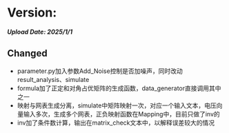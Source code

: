 # Version:

***Upload Date: 2025/1/1***

## Changed
- parameter.py加入参数Add_Noise控制是否加噪声，同时改动result_analysis、simulate
- formula加了正定和对角占优矩阵的生成函数，data_generator直接调用其中之一
- 映射与网表生成分离，simulate中矩阵映射一次，对应一个输入文本，电压向量输入多次，生成多个网表，正负映射函数在Mapping中，目前只做了inv的
- inv加了条件数计算，输出在matrix_check文本中，以解释误差较大的情况
